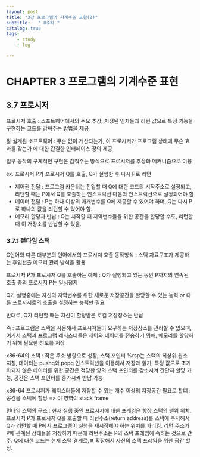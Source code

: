 ```yaml
---
layout: post
title: "3강 프로그램의 기계수준 표현(2)"
subtitle:   " 0주차 "
catalog: true
tags:
    - study
    - log

---
```


# CHAPTER 3 프로그램의 기계수준 표현

## 3.7 프로시저

프로시저 호출 : 스프트웨어에서의 주요 추상, 지정된 인자들과 리턴 값으로 특정 기능을 구현하는 코드를 감싸주는 방법을 제공

잘 설계된 소프트웨어 : 무슨 값이 게산되는가, 이 프로시저가 프로그램 상태에 무슨 효과를 갖는가 에 대한 간결한 인터페이스 정의 제공

일부 동작의 구체적인 구현은 감춰주는 방식으로 프로시저를 추상화 메커니즘으로 이용



ex. 프로시저 P가 프로시저 Q를 호출, Q가 실행한 후 다시 P로 리턴

- 제어권 전달 : 프로그램 카운터는 진입할 때 Q에 대한 코드의 시작주소로 설정되고, 리턴할 때는 P에서 Q를 호출하는 인스트럭션 다음의 인스트럭션으로 설정되어야 함
- 데이터 전달 : P는 하나 이상의 매개변수를 Q에 제공할 수 있어야 하며, Q는 다시 P로 하나의 값을 리턴할 수 있어야 함.
- 메모리 할당과 반납 : Q는 시작할 때 지역변수들을 위한 공간을 할당할 수도, 리턴할 때 이 저장소를 반납할 수 있음.



### 3.7.1 런타임 스택

C언어와 다른 대부분의 언어에서의 프로시저 호출 동작방식 : 스택 자료구조가 제공하는 후입선출 메모리 관리 방식을 활용

프로시저 P가 프로시저 Q를 호출하는 예제 : Q가 실행되고 있는 동안 P까지의 연속된 호출 중의 프로시저 P는 일시정지

Q가 실행중에는 자신의 지역변수를 위한 새로운 저장공간을 할당할 수 있는 능력 or 다른 프로시저로의 호출을 설정하는 능력만 필요



반대로, Q가 리턴할 때는 자신이 할당받은 로컬 저장장소는 반납



즉 : 프로그램은 스택을 사용해서 프로시저들이 요구하는 저장장소를 관리할 수 있으며, 여기서 스택과 프로그램 레지스터들은 제어와 데이터를 전송하기 위해, 메모리를 할당하기 위해 필요한 정보를 저장



x86-64의 스택 : 작은 주소 방향으로 성장, 스택 포인터 %rsp는 스택의 최상위 원소 지칭, 데이터는 pushq와 popq 인스트럭션을 이용해서 저장과 읽기, 특정 값으로 초기화되지 않은 데이터를 위한 공간은 적당한 양의 스택 포인터를 감소시켜 간단히 할당 가능, 공간은 스택 포인터를 증가시켜 반납 가능



x86-64 프로시저가 레지스터들에 저장할 수 있는 개수 이상의 저장공간 필요로 할떄 : 공간을 스택에 할당 => 이 영역이 stack frame



런타임 스택의 구조 : 현재 실행 중인 프로시저에 대한 프레임은 항상 스택의 맨위 위치. 프로시저 P가 프로시저 Q를 호출할 때 리턴주소(return address)를 스택에 푸시해서 Q가 리턴할 때 P에서 프로그램이 실행을 재시작해야 하는 위치를 가리킴. 리턴 주소가 P에 관계된 상태들을 저장하기 때문에 리턴주소는 P의 스택 프레임에 속하는 것으로 간주. Q에 대한 코드는 현재 스택 경계르,ㄹ 확장해서 자신의 스택 프레임을 위한 공간 할당.